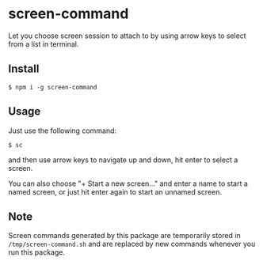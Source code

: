 # screen-command

Let you choose screen session to attach to by using arrow keys to select from a list in terminal. 

## Install

`$ npm i -g screen-command`

## Usage

Just use the following command: 

`$ sc`

and then use arrow keys to navigate up and down, hit enter to select a screen. 

You can also choose "+ Start a new screen..." and enter a name to start a named screen, or just hit enter again to start an unnamed screen. 

## Note

Screen commands generated by this package are temporarily stored in `/tmp/screen-command.sh` and are replaced by new commands whenever you run this package. 

